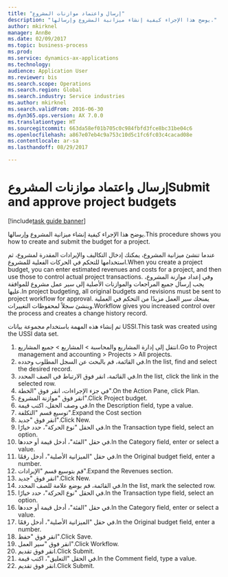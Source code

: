 ```yaml
--- 
title: "إرسال واعتماد موازنات المشروع‬"
description: "يوضح هذا الإجراء كيفية إنشاء ميزانية المشروع وإرسالها."
author: mkirknel
manager: AnnBe
ms.date: 02/09/2017
ms.topic: business-process
ms.prod: 
ms.service: dynamics-ax-applications
ms.technology: 
audience: Application User
ms.reviewer: bis
ms.search.scope: Operations
ms.search.region: Global
ms.search.industry: Service industries
ms.author: mkirknel
ms.search.validFrom: 2016-06-30
ms.dyn365.ops.version: AX 7.0.0
ms.translationtype: HT
ms.sourcegitcommit: 663da58ef01b705c0c984fbfd3fce8bc31be04c6
ms.openlocfilehash: a867e07eb4c9a753c10d5c1fc6fc03c4cacad08e
ms.contentlocale: ar-sa
ms.lasthandoff: 08/29/2017

---
```

# <a name="submit-and-approve-project-budgets"></a><span data-ttu-id="39b14-103">إرسال واعتماد موازنات المشروع‬</span><span class="sxs-lookup"><span data-stu-id="39b14-103">Submit and approve project budgets</span></span>

[!include[task guide banner](../../includes/task-guide-banner.md)]

<span data-ttu-id="39b14-104">يوضح هذا الإجراء كيفية إنشاء ميزانية المشروع وإرسالها.</span><span class="sxs-lookup"><span data-stu-id="39b14-104">This procedure shows you how to create and submit the budget for a project.</span></span> 

<span data-ttu-id="39b14-105">عندما تنشئ ميزانية المشروع، يمكنك إدخال التكاليف والإيرادات المقدرة لمشروع، ثم استخدامها للتحكم في الحركات الفعلية للمشروع.</span><span class="sxs-lookup"><span data-stu-id="39b14-105">When you create a project budget, you can enter estimated revenues and costs for a project, and then use those to control actual project transactions.</span></span> <span data-ttu-id="39b14-106">وفي إعداد موازنة المشروع، يجب إرسال جميع المراجعات والموازنات الأصلية إلى سير عمل مشروع للموافقة عليها.</span><span class="sxs-lookup"><span data-stu-id="39b14-106">In project budgeting, all original budgets and revisions must be sent to project workflow for approval.</span></span> <span data-ttu-id="39b14-107">يمنحك سير العمل مزيدًا من التحكم في العملية وينشئ سجلاً لمحفوظات التغييرات.</span><span class="sxs-lookup"><span data-stu-id="39b14-107">Workflow gives you increased control over the process and creates a change history record.</span></span>

<span data-ttu-id="39b14-108">تم إنشاء هذه المهمة باستخدام مجموعة بيانات USSI.</span><span class="sxs-lookup"><span data-stu-id="39b14-108">This task was created using the USSI data set.</span></span>

1. <span data-ttu-id="39b14-109">انتقل إلى إدارة المشاريع والمحاسبة > المشاريع > جميع المشاريع.</span><span class="sxs-lookup"><span data-stu-id="39b14-109">Go to Project management and accounting > Projects > All projects.</span></span>
2. <span data-ttu-id="39b14-110">في القائمة، قم بالبحث عن السجل المطلوب وحدده.</span><span class="sxs-lookup"><span data-stu-id="39b14-110">In the list, find and select the desired record.</span></span>
3. <span data-ttu-id="39b14-111">في القائمة، انقر فوق الارتباط في الصف المحدد.</span><span class="sxs-lookup"><span data-stu-id="39b14-111">In the list, click the link in the selected row.</span></span>
4. <span data-ttu-id="39b14-112">في جزء الإجراءات، انقر فوق "الخطة".</span><span class="sxs-lookup"><span data-stu-id="39b14-112">On the Action Pane, click Plan.</span></span>
5. <span data-ttu-id="39b14-113">انقر فوق "موازنة المشروع".</span><span class="sxs-lookup"><span data-stu-id="39b14-113">Click Project budget.</span></span>
6. <span data-ttu-id="39b14-114">في وصف الحقل، اكتب قيمة.</span><span class="sxs-lookup"><span data-stu-id="39b14-114">In the Description field, type a value.</span></span>
7. <span data-ttu-id="39b14-115">توسيع قسم "التكلفة".</span><span class="sxs-lookup"><span data-stu-id="39b14-115">Expand the Cost section</span></span>
8. <span data-ttu-id="39b14-116">انقر فوق "جديد".</span><span class="sxs-lookup"><span data-stu-id="39b14-116">Click New.</span></span>
9. <span data-ttu-id="39b14-117">في الحقل "نوع الحركة"، حدد خيارًا.</span><span class="sxs-lookup"><span data-stu-id="39b14-117">In the Transaction type field, select an option.</span></span>
10. <span data-ttu-id="39b14-118">في حقل "الفئة"، أدخل قيمة أو حددها.</span><span class="sxs-lookup"><span data-stu-id="39b14-118">In the Category field, enter or select a value.</span></span>
11. <span data-ttu-id="39b14-119">في حقل "الميزانية الأصلية"، أدخل رقمًا.</span><span class="sxs-lookup"><span data-stu-id="39b14-119">In the Original budget field, enter a number.</span></span>
12. <span data-ttu-id="39b14-120">قم بتوسيع قسم "الإيرادات‬".</span><span class="sxs-lookup"><span data-stu-id="39b14-120">Expand the Revenues section.</span></span>
13. <span data-ttu-id="39b14-121">انقر فوق "جديد".</span><span class="sxs-lookup"><span data-stu-id="39b14-121">Click New.</span></span>
14. <span data-ttu-id="39b14-122">في القائمة، قم بوضع علامة للصف المحدد.</span><span class="sxs-lookup"><span data-stu-id="39b14-122">In the list, mark the selected row.</span></span>
15. <span data-ttu-id="39b14-123">في الحقل "نوع الحركة"، حدد خيارًا.</span><span class="sxs-lookup"><span data-stu-id="39b14-123">In the Transaction type field, select an option.</span></span>
16. <span data-ttu-id="39b14-124">في حقل "الفئة"، أدخل قيمة أو حددها.</span><span class="sxs-lookup"><span data-stu-id="39b14-124">In the Category field, enter or select a value.</span></span>
17. <span data-ttu-id="39b14-125">في حقل "الميزانية الأصلية"، أدخل رقمًا.</span><span class="sxs-lookup"><span data-stu-id="39b14-125">In the Original budget field, enter a number.</span></span>
18. <span data-ttu-id="39b14-126">انقر فوق "حفظ".</span><span class="sxs-lookup"><span data-stu-id="39b14-126">Click Save.</span></span>
19. <span data-ttu-id="39b14-127">انقر فوق "سير العمل".</span><span class="sxs-lookup"><span data-stu-id="39b14-127">Click Workflow.</span></span>
20. <span data-ttu-id="39b14-128">انقر فوق تقديم.</span><span class="sxs-lookup"><span data-stu-id="39b14-128">Click Submit.</span></span>
21. <span data-ttu-id="39b14-129">في الحقل "التعليق"، اكتب قيمة.</span><span class="sxs-lookup"><span data-stu-id="39b14-129">In the Comment field, type a value.</span></span>
22. <span data-ttu-id="39b14-130">انقر فوق تقديم.</span><span class="sxs-lookup"><span data-stu-id="39b14-130">Click Submit.</span></span>


